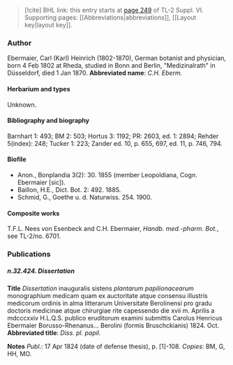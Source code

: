 > [!cite] BHL link: this entry starts at [page 249](https://www.biodiversitylibrary.org/page/33260237) of TL-2 Suppl. VI.
> Supporting pages: [[Abbreviations|abbreviations]], [[Layout key|layout key]].

### Author

Ebermaier, Carl (Karl) Heinrich (1802-1870), German botanist and physician, born 4 Feb 1802 at Rheda, studied in Bonn and Berlin, "Medizinalrath" in Düsseldorf, died 1 Jan 1870. 
**Abbreviated name**: *C.H. Eberm.*

#### Herbarium and types

Unknown.

#### Bibliography and biography

Barnhart 1: 493; BM 2: 503; Hortus 3: 1192; PR: 2603, ed. 1: 2894; Rehder 5(index): 248; Tucker 1: 223; Zander ed. 10, p. 655, 697, ed. 11, p. 746, 794.

#### Biofile

- Anon., Bonplandia 3(2): 30. 1855 (member Leopoldiana, Cogn. Ebermaier \[sic\]).
- Baillon, H.E., Dict. Bot. 2: 492. 1885.
- Schmid, G., Goethe u. d. Naturwiss. 254. 1900.

#### Composite works

T.F.L. Nees von Esenbeck and C.H. Ebermaier, *Handb. med.-pharm. Bot.*, see TL-2/no. 6701.

### Publications

##### n.32.424. Dissertation

**Title**
*Dissertation* inauguralis sistens *plantarum papilionacearum* monographium medicam quam ex auctoritate atque consensu illustris medicorum ordinis in alma litterarum Universitate Berolinensi pro gradu doctoris medicinae atque chirurgiae rite capessendo die xvii m. Aprilis a mdcccxxiv H.L.Q.S. publico eruditorum examini submittis Carolus Henricus Ebermaier Borusso-Rhenanus... Berolini (formis Bruschckianis) 1824. Oct.
**Abbreviated title**: *Diss. pl. papil.*

**Notes**
*Publ*.: 17 Apr 1824 (date of defense thesis), p. \[1\]-108. *Copies*: BM, G, HH, MO.


